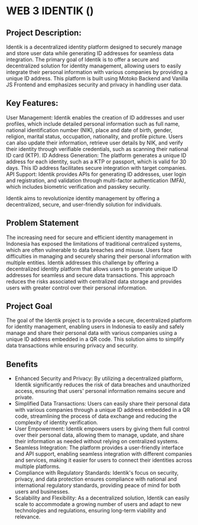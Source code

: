 # WEB 3 IDENTIK ()

## Project Description:

Identik is a decentralized identity platform designed to securely manage and store user data while generating ID addresses for seamless data integration. The primary goal of Identik is to offer a secure and decentralized solution for identity management, allowing users to easily integrate their personal information with various companies by providing a unique ID address. This platform is built using Motoko Backend and Vanilla JS Frontend and emphasizes security and privacy in handling user data.

## Key Features:

User Management: Identik enables the creation of ID addresses and user profiles, which include detailed personal information such as full name, national identification number (NIK), place and date of birth, gender, religion, marital status, occupation, nationality, and profile picture. Users can also update their information, retrieve user details by NIK, and verify their identity through verifiable credentials, such as scanning their national ID card (KTP).
ID Address Generation: The platform generates a unique ID address for each identity, such as a KTP or passport, which is valid for 30 days. This ID address facilitates secure integration with target companies.
API Support: Identik provides APIs for generating ID addresses, user login and registration, and validation through multi-factor authentication (MFA), which includes biometric verification and passkey security.

Identik aims to revolutionize identity management by offering a decentralized, secure, and user-friendly solution for individuals.

## Problem Statement

The increasing need for secure and efficient identity management in Indonesia has exposed the limitations of traditional centralized systems, which are often vulnerable to data breaches and misuse. Users face difficulties in managing and securely sharing their personal information with multiple entities. Identik addresses this challenge by offering a decentralized identity platform that allows users to generate unique ID addresses for seamless and secure data transactions. This approach reduces the risks associated with centralized data storage and provides users with greater control over their personal information.

## Project Goal

The goal of the Identik project is to provide a secure, decentralized platform for identity management, enabling users in Indonesia to easily and safely manage and share their personal data with various companies using a unique ID address embedded in a QR code. This solution aims to simplify data transactions while ensuring privacy and security.

## Benefits

- Enhanced Security and Privacy: By utilizing a decentralized platform, Identik significantly reduces the risk of data breaches and unauthorized access, ensuring that users' personal information remains secure and private.
- Simplified Data Transactions: Users can easily share their personal data with various companies through a unique ID address embedded in a QR code, streamlining the process of data exchange and reducing the complexity of identity verification.
- User Empowerment: Identik empowers users by giving them full control over their personal data, allowing them to manage, update, and share their information as needed without relying on centralized systems.
- Seamless Integration: The platform provides a user-friendly interface and API support, enabling seamless integration with different companies and services, making it easier for users to connect their identities across multiple platforms.
- Compliance with Regulatory Standards: Identik's focus on security, privacy, and data protection ensures compliance with national and international regulatory standards, providing peace of mind for both users and businesses.
- Scalability and Flexibility: As a decentralized solution, Identik can easily scale to accommodate a growing number of users and adapt to new technologies and regulations, ensuring long-term viability and relevance.
